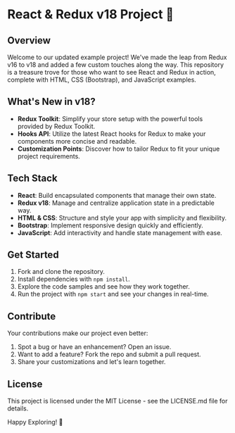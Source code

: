 # React & Redux v18 Project 🚀

## Overview
Welcome to our updated example project! We've made the leap from Redux v16 to v18 and added a few custom touches along the way. This repository is a treasure trove for those who want to see React and Redux in action, complete with HTML, CSS (Bootstrap), and JavaScript examples.

## What's New in v18?
- **Redux Toolkit**: Simplify your store setup with the powerful tools provided by Redux Toolkit.
- **Hooks API**: Utilize the latest React hooks for Redux to make your components more concise and readable.
- **Customization Points**: Discover how to tailor Redux to fit your unique project requirements.

## Tech Stack
- **React**: Build encapsulated components that manage their own state.
- **Redux v18**: Manage and centralize application state in a predictable way.
- **HTML & CSS**: Structure and style your app with simplicity and flexibility.
- **Bootstrap**: Implement responsive design quickly and efficiently.
- **JavaScript**: Add interactivity and handle state management with ease.

## Get Started
1. Fork and clone the repository.
2. Install dependencies with `npm install`.
3. Explore the code samples and see how they work together.
4. Run the project with `npm start` and see your changes in real-time.

## Contribute
Your contributions make our project even better:
1. Spot a bug or have an enhancement? Open an issue.
2. Want to add a feature? Fork the repo and submit a pull request.
3. Share your customizations and let's learn together.

## License
This project is licensed under the MIT License - see the LICENSE.md file for details.

Happy Exploring! 🎉
